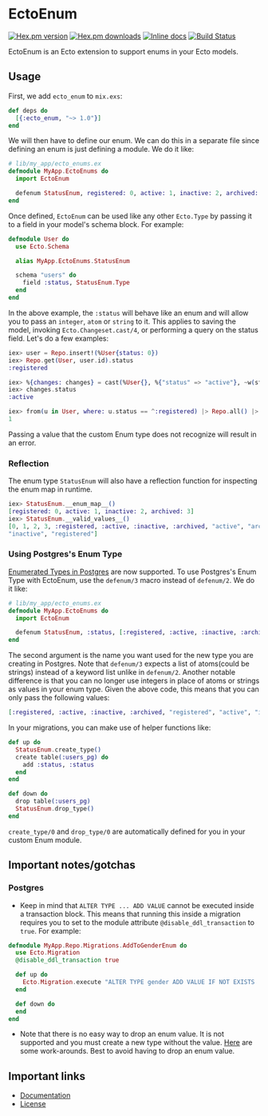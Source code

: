 EctoEnum
========

[![Hex.pm version](https://img.shields.io/hexpm/v/ecto_enum.svg?style=flat)](https://hex.pm/packages/ecto_enum)
[![Hex.pm downloads](https://img.shields.io/hexpm/dt/ecto_enum.svg?style=flat)](https://hex.pm/packages/ecto_enum)
[![Inline docs](http://inch-ci.org/github/gjaldon/ecto_enum.svg?branch=master)](http://inch-ci.org/github/gjaldon/ecto_enum)
[![Build Status](https://travis-ci.org/gjaldon/ecto_enum.svg?branch=master)](https://travis-ci.org/gjaldon/ecto_enum)

EctoEnum is an Ecto extension to support enums in your Ecto models.

## Usage

First, we add `ecto_enum` to `mix.exs`:

```elixir
def deps do
  [{:ecto_enum, "~> 1.0"}]
end
```

We will then have to define our enum. We can do this in a separate file since defining
an enum is just defining a module. We do it like:

```elixir
# lib/my_app/ecto_enums.ex
defmodule MyApp.EctoEnums do
  import EctoEnum

  defenum StatusEnum, registered: 0, active: 1, inactive: 2, archived: 3
end
```

Once defined, `EctoEnum` can be used like any other `Ecto.Type` by passing it to a field
in your model's schema block. For example:

```elixir
defmodule User do
  use Ecto.Schema

  alias MyApp.EctoEnums.StatusEnum

  schema "users" do
    field :status, StatusEnum.Type
  end
end
```

In the above example, the `:status` will behave like an enum and will allow you to
pass an `integer`, `atom` or `string` to it. This applies to saving the model,
invoking `Ecto.Changeset.cast/4`, or performing a query on the status field. Let's
do a few examples:

```elixir
iex> user = Repo.insert!(%User{status: 0})
iex> Repo.get(User, user.id).status
:registered

iex> %{changes: changes} = cast(%User{}, %{"status" => "active"}, ~w(status), [])
iex> changes.status
:active

iex> from(u in User, where: u.status == ^:registered) |> Repo.all() |> length
1
```

Passing a value that the custom Enum type does not recognize will result in an error.

### Reflection

The enum type `StatusEnum` will also have a reflection function for inspecting the
enum map in runtime.

```elixir
iex> StatusEnum.__enum_map__()
[registered: 0, active: 1, inactive: 2, archived: 3]
iex> StatusEnum.__valid_values__()
[0, 1, 2, 3, :registered, :active, :inactive, :archived, "active", "archived",
"inactive", "registered"]
```

### Using Postgres's Enum Type

[Enumerated Types in Postgres](https://www.postgresql.org/docs/current/static/datatype-enum.html) are now supported. To use Postgres's Enum Type with EctoEnum, use the `defenum/3` macro
instead of `defenum/2`. We do it like:

```elixir
# lib/my_app/ecto_enums.ex
defmodule MyApp.EctoEnums do
  import EctoEnum

  defenum StatusEnum, :status, [:registered, :active, :inactive, :archived]
end
```

The second argument is the name you want used for the new type you are creating in Postgres.
Note that `defenum/3` expects a list of atoms(could be strings) instead of a keyword
list unlike in `defenum/2`. Another notable difference is that you can no longer
use integers in place of atoms or strings as values in your enum type. Given the
above code, this means that you can only pass the following values:

```elixir
[:registered, :active, :inactive, :archived, "registered", "active", "inactive", "archived"]
```

In your migrations, you can make use of helper functions like:

```elixir
def up do
  StatusEnum.create_type()
  create table(:users_pg) do
    add :status, :status
  end
end

def down do
  drop table(:users_pg)
  StatusEnum.drop_type()
end
```

`create_type/0` and `drop_type/0` are automatically defined for you in
your custom Enum module.

## Important notes/gotchas

### Postgres
- Keep in mind that `ALTER TYPE ... ADD VALUE` cannot be executed inside a transaction block. This means that running this inside a migration requires you to set to the module attribute `@disable_ddl_transaction` to `true`. For example:

```elixir
defmodule MyApp.Repo.Migrations.AddToGenderEnum do
  use Ecto.Migration
  @disable_ddl_transaction true

  def up do
    Ecto.Migration.execute "ALTER TYPE gender ADD VALUE IF NOT EXISTS 'other'"
  end

  def down do
  end
end
```
- Note that there is no easy way to drop an enum value. It is not supported and you must create a new type without the value. [Here](http://stackoverflow.com/questions/25811017/how-to-delete-an-enum-type-in-postgres) are some work-arounds. Best to avoid having to drop an enum value.

## Important links

  * [Documentation](http://hexdocs.pm/ecto_enum)
  * [License](https://github.com/gjaldon/ecto_enum/blob/master/LICENSE)
